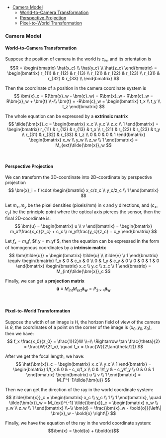 
- [Camera Model](#camera-model)
  - [World-to-Camera Transformation](#world-to-camera-transformation)
  - [Perspective Projection](#perspective-projection)
  - [Pixel-to-World Transformation](#pixel-to-world-transformation)







### Camera Model
#### World-to-Camera Transformation
Suppose the position of camera in the world is $c_w$, and its orientation is 
$$R = 
\begin{bmatrix} \hat{x_c} \\ \hat{y_c} \\ \hat{z_c} \end{bmatrix} 
= \begin{bmatrix}
  r_{11} & r_{12} & r_{13} \\ 
  r_{21} & r_{22} & r_{23} \\ 
  r_{31} & r_{32} & r_{33} \\ 
\end{bmatrix}
$$

Then the coordinate of a position in the camera coordinate system is
$$
\bm{x}_c = R(\bm{x}_w - \bm{c}_w) = R\bm{x}_w - R\bm{c}_w = R\bm{x}_w + \bm{t} \\~\\
\bm{t} = -R\bm{c}_w = \begin{bmatrix} t_x \\ t_y \\ t_z \end{bmatrix}
$$

The whole equation can be expressed by a **extrinsic matrix**
$$
\tilde{\bm{x}}_c = 
\begin{bmatrix} x_c \\ y_c \\ z_c \\ 1 \end{bmatrix}
= \begin{bmatrix}
  r_{11} & r_{12} & r_{13} & t_x \\ 
  r_{21} & r_{22} & r_{23} & t_y \\ 
  r_{31} & r_{32} & r_{33} & t_z \\ 
  0 & 0 & 0 & 1
\end{bmatrix}
\begin{bmatrix} x_w \\ y_w \\ z_w \\ 1 \end{bmatrix}
= M_{ext}\tilde{\bm{x}}_w
$$






<br>

#### Perspective Projection
We can transform the 3D-coordinate into 2D-coordinate by perspective projection
$$
\bm{x}_i = f \cdot \begin{bmatrix} x_c/z_c \\ y_c/z_c \\ 1 \end{bmatrix}
$$

Let $m_x, m_y$ be the pixel densities (pixels/mm) in x and y directions, and $(c_x, c_y)$ be the principle point where the optical axis pierces the sensor, then the final 2D-coordinate is:
$$
\bm{u} = \begin{bmatrix} u \\ v \end{bmatrix} = \begin{bmatrix} m_xf\frac{x_c}{z_c} + c_x \\ m_yf\frac{y_c}{z_c} + c_y \end{bmatrix}
$$

Let $f_x = m_xf$, $f_y = m_yf $, then the equation can be expressed in the form of homogenous coordinates by a **intrinsic matrix**
$$
\bm{\tilde{u}}
= \begin{bmatrix} \tilde{u} \\ \tilde{v} \\ 1 \end{bmatrix}
\equiv \begin{bmatrix}
  f_x & 0 & c_x & 0 \\ 
  0 & f_y & c_y & 0 \\ 
  0 & 0 & 1 & 0
\end{bmatrix}
\begin{bmatrix} x_c \\ y_c \\ z_c \\ 1 \end{bmatrix}
= M_{int}\tilde{\bm{x}}_c
$$

Finally, we can get a **projection matrix**
$$
\bm{\tilde{u}} \equiv M_{int}M_{ext}\bm{\tilde{x}_w} = P_{3\times 4}\bm{\tilde{x}_w}
$$







<br>

#### Pixel-to-World Transformation
Suppose the width of an image is $H$, the horizon field of view of the camera is $\theta$, the coordinates of a point on the corner of the image is $(x_0, y_0, z_0)$, then we have:
$$
f_x \frac{x_0}{z_0} = \frac{1}{2}W \\~\\
\Rightarrow \tan \frac{\theta}{2} = \frac{W}{2f_x},
\quad f_x = \frac{W}{2\tan(\theta/2)}
$$

After we get the focal length, we have:
$$
\hat{\bm{x}}_c =
\begin{bmatrix} x_c \\ y_c \\ 1 \end{bmatrix}
= \begin{bmatrix}
  1/f_x & 0 & - c_x/f_x \\ 
  0 & 1/f_y & - c_y/f_y \\ 
  0 & 0 & 1
\end{bmatrix}
\begin{bmatrix} u \\ v \\ 1 \end{bmatrix} = M_F^{-1}\tilde{\bm{u}}
$$

Then we can get the direction of the ray in the world coordinate system:
$$
\tilde{\bm{x}}_c = \begin{bmatrix} x_c \\ y_c \\ 1 \\ 1 \end{bmatrix},
\quad \tilde{\bm{x}}_w = M_{ext}^{-1} \tilde{\bm{x}}_c = \begin{bmatrix} x_w \\ y_w \\ z_w \\ 1 \end{bmatrix} \\~\\
\bm{d} = \frac{\bm{x}_w - \bold{o}}{\left\| \bm{x}_w - \bold{o} \right\|}
$$

Finally, we have the equation of the ray in the world coordinate system: $$\bm{x} = \bold{o} + t\bold{d}$$


